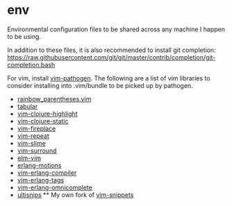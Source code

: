 env
===

Environmental configuration files to be shared across any machine I happen to be using.

In addition to these files, it is also recommended to install git completion:
https://raw.githubusercontent.com/git/git/master/contrib/completion/git-completion.bash

For vim, install [vim-pathogen](https://github.com/tpope/vim-pathogen).
The following are a list of vim libraries to consider installing into .vim/bundle to be
picked up by pathogen.
* [rainbow_parentheses.vim](https://github.com/kien/rainbow_parentheses.vim.git)
* [tabular](https://github.com/godlygeek/tabular.git)
* [vim-clojure-highlight](https://github.com/guns/vim-clojure-highlight)
* [vim-clojure-static](https://github.com/guns/vim-clojure-static.git)
* [vim-fireplace](https://github.com/tpope/vim-fireplace.git)
* [vim-repeat](https://github.com/tpope/vim-repeat.git)
* [vim-slime](https://github.com/jpalardy/vim-slime.git)
* [vim-surround](https://github.com/tpope/vim-surround.git)
* [elm-vim](https://github.com/ElmCast/elm-vim.git)
* [erlang-motions](https://github.com/edkolev/erlang-motions.vim.git)
* [vim-erlang-compiler](https://github.com/vim-erlang/vim-erlang-compiler.git)
* [vim-erlang-tags](https://github.com/vim-erlang/vim-erlang-tags.git)
* [vim-erlang-omnicomplete](https://github.com/vim-erlang/vim-erlang-omnicomplete.git)
* [ultisnips](https://github.com/SirVer/ultisnips.git)
** My own fork of [vim-snippets](git@github.com:defndaines/vim-snippets.git)
